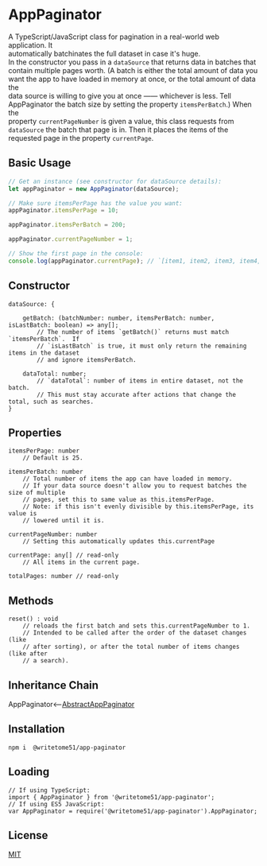 # AppPaginator

 A TypeScript/JavaScript class for pagination in a real-world web application. It  
 automatically batchinates the full dataset in case it's huge.  
 In the constructor you pass in a `dataSource` that returns data in batches that  
 contain multiple pages worth. (A batch is either the total amount of data you  
 want the app to have loaded in memory at once, or the total amount of data the  
 data source is willing to give you at once —— whichever is less. Tell  
 AppPaginator the batch size by setting the property `itemsPerBatch`.) When the  
 property `currentPageNumber` is given a value, this class requests from  
 `dataSource` the batch that page is in. Then it places the items of the  
 requested page in the property `currentPage`.


## Basic Usage
```ts
// Get an instance (see constructor for dataSource details):
let appPaginator = new AppPaginator(dataSource);

// Make sure itemsPerPage has the value you want:
appPaginator.itemsPerPage = 10;

appPaginator.itemsPerBatch = 200;

appPaginator.currentPageNumber = 1;

// Show the first page in the console:
console.log(appPaginator.currentPage); // `[item1, item2, item3, item4,...]`
```


## Constructor

```
dataSource: {

    getBatch: (batchNumber: number, itemsPerBatch: number, isLastBatch: boolean) => any[];
        // The number of items `getBatch()` returns must match `itemsPerBatch`.  If
        // `isLastBatch` is true, it must only return the remaining items in the dataset
        // and ignore itemsPerBatch.

    dataTotal: number;
        // `dataTotal`: number of items in entire dataset, not the batch.
        // This must stay accurate after actions that change the total, such as searches.
}
```


## Properties

```
itemsPerPage: number
    // Default is 25.

itemsPerBatch: number
    // Total number of items the app can have loaded in memory.
    // If your data source doesn't allow you to request batches the size of multiple
    // pages, set this to same value as this.itemsPerPage.
    // Note: if this isn't evenly divisible by this.itemsPerPage, its value is 
    // lowered until it is.

currentPageNumber: number
    // Setting this automatically updates this.currentPage

currentPage: any[] // read-only
    // All items in the current page.

totalPages: number // read-only
```


## Methods

```
reset() : void
    // reloads the first batch and sets this.currentPageNumber to 1.
    // Intended to be called after the order of the dataset changes (like 
    // after sorting), or after the total number of items changes (like after 
    // a search).
```


## Inheritance Chain

AppPaginator<--[AbstractAppPaginator](https://github.com/writetome51/abstract-app-paginator#abstractapppaginator)


## Installation
`npm i  @writetome51/app-paginator`


## Loading
```
// If using TypeScript:
import { AppPaginator } from '@writetome51/app-paginator';
// If using ES5 JavaScript:
var AppPaginator = require('@writetome51/app-paginator').AppPaginator;
```


## License
[MIT](https://choosealicense.com/licenses/mit/)
